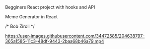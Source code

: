 
Begginers React project with hooks and API

Meme Generator in React

/* Bob Ziroll */


https://user-images.githubusercontent.com/34472585/204638797-365a1585-11c3-48df-9443-2baa68b46a79.mp4

